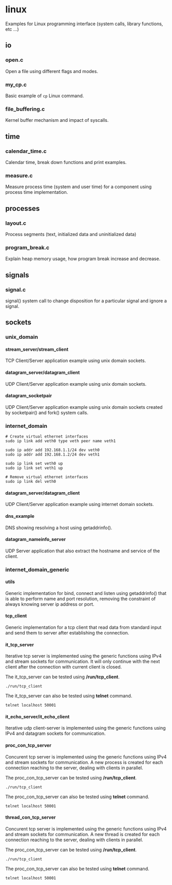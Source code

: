 # linux
Examples for Linux programming interface (system calls, library functions, etc ...)

## io
### open.c
Open a file using different flags and modes.

### my_cp.c
Basic example of ```cp``` Linux command.

### file_buffering.c
Kernel buffer mechanism and impact of syscalls.

## time
### calendar_time.c
Calendar time, break down functions and print examples.

### measure.c
Measure process time (system and user time) for a component using process time
implementation.

## processes
### layout.c
Process segments (text, initialized data and uninitialized data)

### program_break.c
Explain heap memory usage, how program break increase and decrease.

## signals
### signal.c
signal() system call to change disposition for a particular signal and ignore a
signal.

## sockets
### unix_domain
#### stream_server/stream_client
TCP Client/Server application example using unix domain sockets.

#### datagram_server/datagram_client
UDP Client/Server application example using unix domain sockets.

#### datagram_socketpair
UDP Client/Server application example using unix domain sockets created by
socketpair() and fork() system calls.

### internet_domain
```
# Create virtual ethernet interfaces
sudo ip link add veth0 type veth peer name veth1

sudo ip addr add 192.168.1.1/24 dev veth0
sudo ip addr add 192.168.1.2/24 dev veth1

sudo ip link set veth0 up
sudo ip link set veth1 up

# Remove virtual ethernet interfaces
sudo ip link del veth0
```
#### datagram_server/datagram_client
UDP Client/Server application example using internet domain sockets.

#### dns_example
DNS showing resolving a host using getaddrinfo().

#### datagram_nameinfo_server
UDP Server application that also extract the hostname and service of the client.

### internet_domain_generic
#### utils
Generic implementation for bind, connect and listen using getaddrinfo() that is
able to perform name and port resolution, removing the constraint of always
knowing server ip address or port.

#### tcp_client
Generic implementation for a tcp client that read data from standard input and
send them to server after establishing the connection.

#### it_tcp_server
Iterative tcp server is implemented using the generic functions using
IPv4 and stream sockets for communication. It will only continue with the next
client after the connection with current client is closed.

The it_tcp_server can be tested using **/run/tcp_client**.
```
./run/tcp_client
```

The it_tcp_server can also be tested using **telnet** command.
```
telnet localhost 50001
```

#### it_echo_server/it_echo_client
Iterative udp client-server is implemented using the generic functions using
IPv4 and datagram sockets for communication.

#### proc_con_tcp_server
Concurent tcp server is implemented using the generic functions using
IPv4 and stream sockets for communication. A new process is created for each
connection reaching to the server, dealing with clients in parallel.

The proc_con_tcp_server can be tested using **/run/tcp_client**.
```
./run/tcp_client
```

The proc_con_tcp_server can also be tested using **telnet** command.
```
telnet localhost 50001
```

#### thread_con_tcp_server
Concurent tcp server is implemented using the generic functions using
IPv4 and stream sockets for communication. A new thread is created for each
connection reaching to the server, dealing with clients in parallel.

The proc_con_tcp_server can be tested using **/run/tcp_client**.
```
./run/tcp_client
```

The proc_con_tcp_server can also be tested using **telnet** command.
```
telnet localhost 50001
```
